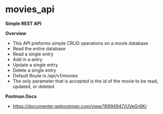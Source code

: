 # movies_api
**Simple REST API**

**Overview**
* This API preforms simple CRUD operations on a movie database
* Read the entire database
* Read a single entry
* Add in a entry
* Update a single entry
* Delete a single entry
* Default Route is /api/v1/movies
* The only parameter that is accepted is the id of the movie to be read, updated, or deleted


**Postman Docs**
* https://documenter.getpostman.com/view/18994947/UVeGr6Kr

